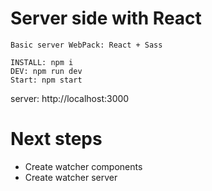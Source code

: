 # Server side with React

```
Basic server WebPack: React + Sass

INSTALL: npm i
DEV: npm run dev
Start: npm start
```

server: http://localhost:3000

# Next steps

- Create watcher components
- Create watcher server

